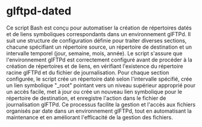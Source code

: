 # glftpd-dated
Ce script Bash est conçu pour automatiser la création de répertoires datés et de liens symboliques correspondants dans un environnement glFTPd. Il suit une structure de configuration définie pour traiter diverses sections, chacune spécifiant un répertoire source, un répertoire de destination et un intervalle temporel (jour, semaine, mois, année). Le script s'assure que l'environnement glFTPd est correctement configuré avant de procéder à la création de répertoires et de liens, en vérifiant l'existence du répertoire racine glFTPd et du fichier de journalisation. Pour chaque section configurée, le script crée un répertoire daté selon l'intervalle spécifié, crée un lien symbolique "_root" pointant vers un niveau supérieur approprié pour un accès facile, met à jour ou crée un nouveau lien symbolique pour le répertoire de destination, et enregistre l'action dans le fichier de journalisation glFTPd. Ce processus facilite la gestion et l'accès aux fichiers organisés par date dans un environnement glFTPd, tout en automatisant la maintenance et en améliorant l'efficacité de la gestion des fichiers.
